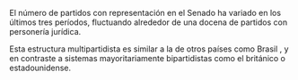 ﻿El número de partidos con representación en el Senado ha variado en los últimos tres períodos, fluctuando alrededor de una docena de partidos con personería jurídica.

Esta estructura multipartidista es similar a la de otros países como Brasil , y en contraste a sistemas mayoritariamente bipartidistas como el británico o estadounidense.
<!--stackedit_data:
eyJoaXN0b3J5IjpbMTk4MzAyOTcyMl19
-->